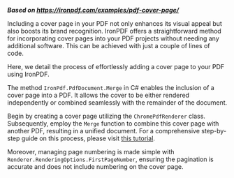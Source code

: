 ***Based on <https://ironpdf.com/examples/pdf-cover-page/>***

Including a cover page in your PDF not only enhances its visual appeal but also boosts its brand recognition. IronPDF offers a straightforward method for incorporating cover pages into your PDF projects without needing any additional software. This can be achieved with just a couple of lines of code.

Here, we detail the process of effortlessly adding a cover page to your PDF using IronPDF.

The method `IronPdf.PdfDocument.Merge` in C# enables the inclusion of a cover page into a PDF. It allows the cover to be either rendered independently or combined seamlessly with the remainder of the document.

Begin by creating a cover page utilizing the `ChromePdfRenderer` class. Subsequently, employ the `Merge` function to combine this cover page with another PDF, resulting in a unified document. For a comprehensive step-by-step guide on this process, please visit [this tutorial](https://ironpdf.com/how-to/edit-add-cover-page-csharp/).

Moreover, managing page numbering is made simple with `Renderer.RenderingOptions.FirstPageNumber`, ensuring the pagination is accurate and does not include numbering on the cover page.